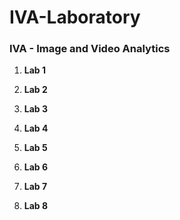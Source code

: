 # IVA-Laboratory

### IVA - Image and Video Analytics

1. **Lab 1**


2. **Lab 2**


3. **Lab 3**


4. **Lab 4**


5. **Lab 5**


6. **Lab 6**


7. **Lab 7**

8. **Lab 8**

